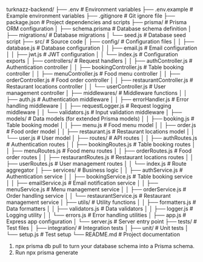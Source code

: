 turknazz-backend/
├── .env                        # Environment variables
├── .env.example                # Example environment variables
├── .gitignore                  # Git ignore file
├── package.json                # Project dependencies and scripts
├── prisma/                     # Prisma ORM configuration
│   ├── schema.prisma           # Database schema definition
│   ├── migrations/             # Database migrations
│   └── seed.js                 # Database seed script
├── src/                        # Source code
│   ├── config/                 # Configuration files
│   │   ├── database.js         # Database configuration
│   │   ├── email.js            # Email configuration
│   │   ├── jwt.js              # JWT configuration
│   │   └── index.js            # Configuration exports
│   ├── controllers/            # Request handlers
│   │   ├── authController.js   # Authentication controller
│   │   ├── bookingController.js # Table booking controller
│   │   ├── menuController.js   # Food menu controller
│   │   ├── orderController.js  # Food order controller
│   │   ├── restaurantController.js # Restaurant locations controller
│   │   └── userController.js   # User management controller
│   ├── middlewares/            # Middleware functions
│   │   ├── auth.js             # Authentication middleware
│   │   ├── errorHandler.js     # Error handling middleware
│   │   ├── requestLogger.js    # Request logging middleware
│   │   └── validators.js       # Input validation middleware
│   ├── models/                 # Data models (for extended Prisma models)
│   │   ├── booking.js          # Table booking model
│   │   ├── menu.js             # Food menu model
│   │   ├── order.js            # Food order model
│   │   ├── restaurant.js       # Restaurant locations model
│   │   └── user.js             # User model
│   ├── routes/                 # API routes
│   │   ├── authRoutes.js       # Authentication routes
│   │   ├── bookingRoutes.js    # Table booking routes
│   │   ├── menuRoutes.js       # Food menu routes
│   │   ├── orderRoutes.js      # Food order routes
│   │   ├── restaurantRoutes.js # Restaurant locations routes
│   │   ├── userRoutes.js       # User management routes
│   │   └── index.js            # Route aggregator
│   ├── services/               # Business logic
│   │   ├── authService.js      # Authentication service
│   │   ├── bookingService.js   # Table booking service
│   │   ├── emailService.js     # Email notification service
│   │   ├── menuService.js      # Menu management service
│   │   ├── orderService.js     # Order handling service
│   │   └── restaurantService.js # Restaurant management service
│   ├── utils/                  # Utility functions
│   │   ├── formatters.js       # Data formatters
│   │   ├── validators.js       # Data validators
│   │   ├── logger.js           # Logging utility
│   │   └── errors.js           # Error handling utilities
│   ├── app.js                  # Express app configuration
│   └── server.js               # Server entry point
├── tests/                      # Test files
│   ├── integration/            # Integration tests
│   ├── unit/                   # Unit tests
│   └── setup.js                # Test setup
└── README.md                   # Project documentation


1. npx prisma db pull to turn your database schema into a Prisma schema.
2. Run npx prisma generate